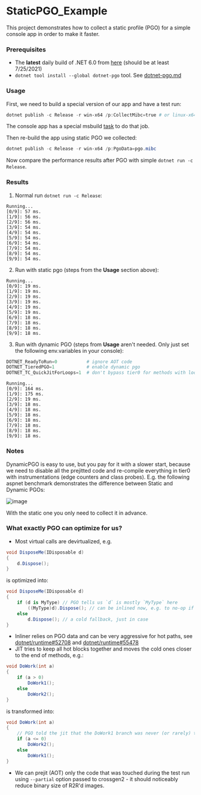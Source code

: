 # StaticPGO_Example

This project demonstrates how to collect a static profile (PGO) for a simple console app in order to make it faster.

### Prerequisites ###
*  The **latest** daily build of .NET 6.0 from [here](https://github.com/dotnet/installer/blob/main/README.md#installers-and-binaries) (should be at least 7/25/2021)
*  `dotnet tool install --global dotnet-pgo` tool. See [dotnet-pgo.md](https://github.com/dotnet/runtime/blob/main/docs/design/features/dotnet-pgo.md)

### Usage
First, we need to build a special version of our app and have a test run:
```ps1
dotnet publish -c Release -r win-x64 /p:CollectMibc=true # or linux-x64, osx-arm64, etc..
```
The console app has a special msbuild [task](https://github.com/EgorBo/StaticPGO_Example/blob/c1ba286cc4e63734ab7c0b3f81349948d39427f2/App.csproj#L29-L53) to do that job.

Then re-build the app using static PGO we collected:
```ps1
dotnet publish -c Release -r win-x64 /p:PgoData=pgo.mibc
```

Now compare the performance results after PGO with simple `dotnet run -c Release`.

### Results
1) Normal run `dotnet run -c Release`:
```
Running...
[0/9]: 57 ms.
[1/9]: 56 ms.
[2/9]: 56 ms.
[3/9]: 54 ms.
[4/9]: 54 ms.
[5/9]: 54 ms.
[6/9]: 54 ms.
[7/9]: 54 ms.
[8/9]: 54 ms.
[9/9]: 54 ms.
```
2) Run with static pgo (steps from the **Usage** section above):
```
Running...
[0/9]: 19 ms.
[1/9]: 19 ms.
[2/9]: 19 ms.
[3/9]: 19 ms.
[4/9]: 19 ms.
[5/9]: 19 ms.
[6/9]: 18 ms.
[7/9]: 18 ms.
[8/9]: 18 ms.
[9/9]: 18 ms.
```
3) Run with dynamic PGO (steps from **Usage** aren't needed. Only just set the following env.variables in your console):
```ps1
DOTNET_ReadyToRun=0           # ignore AOT code
DOTNET_TieredPGO=1            # enable dynamic pgo
DOTNET_TC_QuickJitForLoops=1  # don't bypass tier0 for methods with loops
```
```
Running...
[0/9]: 164 ms.
[1/9]: 175 ms.
[2/9]: 19 ms.
[3/9]: 18 ms.
[4/9]: 18 ms.
[5/9]: 18 ms.
[6/9]: 18 ms.
[7/9]: 18 ms.
[8/9]: 18 ms.
[9/9]: 18 ms.
```

### Notes
DynamicPGO is easy to use, but you pay for it with a slower start, because we need to disable all the prejitted code
and re-compile everything in tier0 with instrumentations (edge counters and class probes). E.g. the following aspnet benchmark 
demonstrates the difference between Static and Dynamic PGOs:

![image](https://user-images.githubusercontent.com/523221/126899669-f5a49151-5927-4d52-b252-de024b5399f6.png)
  
With the static one you only need to collect it in advance.


### What exactly PGO can optimize for us?
* Most virtual calls are devirtualized, e.g.
```csharp
void DisposeMe(IDisposable d)
{
    d.Dispose();
}
```
is optimized into:
```csharp
void DisposeMe(IDisposable d)
{
    if (d is MyType) // PGO tells us `d` is mostly `MyType` here
        ((MyType)d).Dispose(); // can be inlined now, e.g. to no-op if MyType.Dispose is empty
    else
        d.Dispose(); // a cold fallback, just in case
}
```
* Inliner relies on PGO data and can be very aggressive for hot paths, see [dotnet/runtime#52708](https://github.com/dotnet/runtime/pull/52708) and [dotnet/runtime#55478](https://github.com/dotnet/runtime/pull/55478)
* JIT tries to keep all hot blocks together and moves the cold ones closer to the end of methods, e.g.:
```csharp
void DoWork(int a)
{
    if (a > 0)
        DoWork1();
    else
        DoWork2();
}
```
is transformed into:
```csharp
void DoWork(int a)
{
    // PGO told the jit that the DoWork1 branch was never (or rarely) taken
    if (a <= 0)
        DoWork2();
    else
        DoWork1();
}
```
* We can prejit (AOT) only the code that was touched during the test run using `--partial` option passed to crossgen2 - it should noticeably reduce binary size of R2R'd images.
